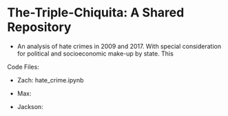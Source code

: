 # The-Triple-Chiquita: A Shared Repository

* An analysis of hate crimes in 2009 and 2017. With special consideration for political and socioeconomic make-up by state. This 


Code Files:

- Zach: hate_crime.ipynb

- Max:

- Jackson: 
